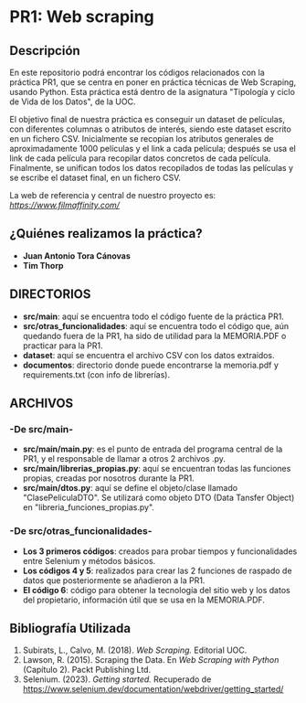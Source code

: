 # PR1: Web scraping

## Descripción

En este repositorio podrá encontrar los códigos relacionados con la práctica PR1, que se centra en poner en práctica técnicas de Web Scraping, usando Python.
Esta práctica está dentro de la asignatura "Tipología y ciclo de Vida de los Datos", de la UOC. 

El objetivo final de nuestra práctica es conseguir un dataset de películas, con diferentes columnas o atributos de interés, siendo este dataset escrito en un fichero CSV.
Inicialmente se recopian los atributos generales de aproximadamente 1000 películas y el link a cada película; después se usa el link de cada película para recopilar datos concretos de cada película.
Finalmente, se unifican todos los datos recopilados de todas las películas y se escribe el dataset final, en un fichero CSV.

La web de referencia y central de nuestro proyecto es: _https://www.filmaffinity.com/_

## ¿Quiénes realizamos la práctica?

* **Juan Antonio Tora Cánovas** 
* **Tim Thorp**

## DIRECTORIOS
* **src/main**: aquí se encuentra todo el código fuente de la práctica PR1.
* **src/otras_funcionalidades**: aquí se encuentra todo el código que, aún quedando fuera de la PR1, ha sido de utilidad para la MEMORIA.PDF o practicar para la PR1.
* **dataset**: aquí se encuentra el archivo CSV con los datos extraídos.
* **documentos**: directorio donde puede encontrarse la memoria.pdf y requirements.txt (con info de librerías).

## ARCHIVOS
### -De src/main-
* **src/main/main.py**: es el punto de entrada del programa central de la PR1, y el responsable de llamar a otros 2 archivos .py.
* **src/main/librerias_propias.py**: aquí se encuentran todas las funciones propias, creadas por nosotros durante la PR1. 
* **src/main/dtos.py**: aquí se define el objeto/clase llamado "ClasePeliculaDTO". Se utilizará como objeto DTO (Data Tansfer Object) en "libreria_funciones_propias.py".
### -De src/otras_funcionalidades-
* **Los 3 primeros códigos**: creados para probar tiempos y funcionalidades entre Selenium y métodos básicos.
* **Los códigos 4 y 5**: realizados para crear las 2 funciones de raspado de datos que posteriormente se añadieron a la PR1.
* **El código 6**: código para obtener la tecnología del sitio web y los datos del propietario, información útil que se usa en la MEMORIA.PDF.


## Bibliografía Utilizada

1. Subirats, L., Calvo, M. (2018). *Web Scraping.* Editorial UOC.
2. Lawson, R. (2015). Scraping the Data. En *Web Scraping with Python* (Capítulo 2). Packt Publishing Ltd.
3. Selenium. (2023). *Getting started.* Recuperado de https://www.selenium.dev/documentation/webdriver/getting_started/